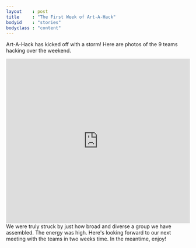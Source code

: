 ```yaml
---
layout    : post
title     : "The First Week of Art-A-Hack"
bodyid    : "stories"
bodyclass : "content"
---
```

Art-A-Hack has kicked off with a storm! Here are photos of the 9 teams hacking over the weekend.

<iframe src="https://www.flickr.com/photos/125924023@N07/14575524273/in/set-72157645470969264/player/" width="100%" style="min-height: 450px;" frameborder="0" allowfullscreen webkitallowfullscreen mozallowfullscreen oallowfullscreen msallowfullscreen></iframe>
We were truly struck by just how broad and diverse a group we have assembled. The energy was high. Here's looking forward to our next meeting with the teams in two weeks time. In the meantime, enjoy!

<!--excerpt-ends-->
